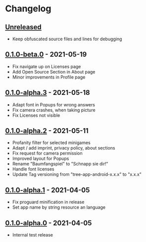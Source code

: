 # Changelog

## [Unreleased]
- Keep obfuscated source files and lines for debugging

## [0.1.0-beta.0] - 2021-05-19
- Fix navigate up on Licenses page
- Add Open Source Section in About page
- Minor improvements in Profile page

## [0.1.0-alpha.3] - 2021-05-18
- Adapt font in Popups for wrong answers
- Fix camera crashes, when taking picture
- Fix Licenses not visible

## [0.1.0-alpha.2] - 2021-05-11
- Profanity filter for selected minigames
- Adapt / add imprint, privacy policy, about sections 
- Fix request for camera permission
- Improved layout for Popups
- Rename "Baumfangspiel" to "Schnapp sie dir!"
- Handle font licenses
- Update Tag versioning from "tree-app-android-x.x.x" to "x.x.x"

## [0.1.0-alpha.1] - 2021-04-05
- Fix proguard minification in release
- Set app name by string resource an language

## [0.1.0-alpha.0] - 2021-04-05
- Internal test release

[unreleased]: https://github.com/lmu-informatics/tree-app-android/compare/0.1.0-beta.0...master
[0.1.0-beta.0]: https://github.com/lmu-informatics/tree-app-android/compare/0.1.0-alpha.3...0.1.0-beta.0
[0.1.0-alpha.3]: https://github.com/lmu-informatics/tree-app-android/compare/0.1.0-alpha.2...0.1.0-alpha.3
[0.1.0-alpha.2]: https://github.com/lmu-informatics/tree-app-android/compare/0.1.0-alpha.1...0.1.0-alpha.2
[0.1.0-alpha.1]: https://github.com/lmu-informatics/tree-app-android/compare/0.1.0-alpha.0...0.1.0-alpha.1
[0.1.0-alpha.0]: https://github.com/lmu-informatics/tree-app-android/compare/0.0.7...0.1.0-alpha.0
[0.0.7]: https://github.com/lmu-informatics/tree-app-android/releases/tag/0.0.7
